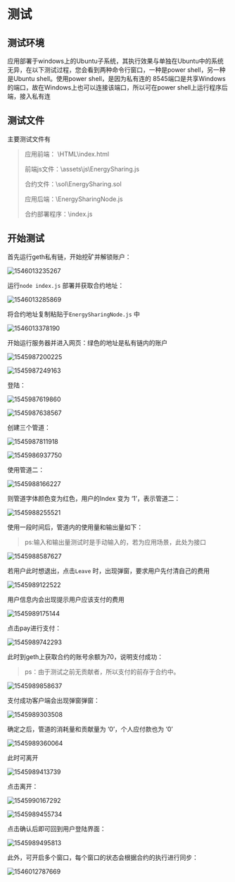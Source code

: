 

# 测试

## 测试环境

应用部署于windows上的Ubuntu子系统，其执行效果与单独在Ubuntu中的系统无异，在以下测试过程，您会看到两种命令行窗口，一种是power shell，另一种是Ubuntu shell。使用power shell，是因为私有连的 8545端口是共享Windows的端口，故在Windows上也可以连接该端口，所以可在power shell上运行程序后端，接入私有连

## 测试文件

主要测试文件有

>应用前端： \HTML\index.html
>
>前端js文件：\assets\js\EnergySharing.js
>
>合约文件：\sol\EnergySharing.sol
>
>应用后端：\EnergySharingNode.js
>
>合约部署程序：\index.js
>
>

## 开始测试

首先运行geth私有链，开始挖矿并解锁账户：

![1546013235267](C:\Users\林俊浩\AppData\Roaming\Typora\typora-user-images\1546013235267.png)

运行`node index.js` 部署并获取合约地址： 

![1546013285869](C:\Users\林俊浩\AppData\Roaming\Typora\typora-user-images\1546013285869.png)

将合约地址复制粘贴于`EnergySharingNode.js` 中

![1546013378190](C:\Users\林俊浩\AppData\Roaming\Typora\typora-user-images\1546013378190.png)

开始运行服务器并进入网页：绿色的地址是私有链内的账户

![1545987200225](C:\Users\林俊浩\AppData\Roaming\Typora\typora-user-images\1545987200225.png)



![1545987249163](C:\Users\林俊浩\AppData\Roaming\Typora\typora-user-images\1545987249163.png)

登陆：

![1545987619860](C:\Users\林俊浩\AppData\Roaming\Typora\typora-user-images\1545987619860.png)

![1545987638567](C:\Users\林俊浩\AppData\Roaming\Typora\typora-user-images\1545987638567.png)

创建三个管道：

![1545987811918](C:\Users\林俊浩\AppData\Roaming\Typora\typora-user-images\1545987811918.png)

![1545986937750](C:\Users\林俊浩\AppData\Roaming\Typora\typora-user-images\1545986937750.png)

使用管道二：

![1545988166227](C:\Users\林俊浩\AppData\Roaming\Typora\typora-user-images\1545988166227.png)

则管道字体颜色变为红色，用户的Index 变为 ‘1’，表示管道二：

![1545988255521](C:\Users\林俊浩\AppData\Roaming\Typora\typora-user-images\1545988255521.png)

使用一段时间后，管道内的使用量和输出量如下：

> ps:输入和输出量测试时是手动输入的，若为应用场景，此处为接口 

![1545988587627](C:\Users\林俊浩\AppData\Roaming\Typora\typora-user-images\1545988587627.png)

若用户此时想退出，点击`Leave` 时，出现弹窗，要求用户先付清自己的费用

![1545989122522](C:\Users\林俊浩\AppData\Roaming\Typora\typora-user-images\1545989122522.png)

用户信息内会出现提示用户应该支付的费用

![1545989175144](C:\Users\林俊浩\AppData\Roaming\Typora\typora-user-images\1545989175144.png)

点击pay进行支付：

![1545989742293](C:\Users\林俊浩\AppData\Roaming\Typora\typora-user-images\1545989742293.png)

此时到geth上获取合约的账号余额为70，说明支付成功：

> ps：由于测试之前无贡献者，所以支付的前存于合约中。

![1545989858637](C:\Users\林俊浩\AppData\Roaming\Typora\typora-user-images\1545989858637.png)

支付成功客户端会出现弹窗弹窗：

![1545989303508](C:\Users\林俊浩\AppData\Roaming\Typora\typora-user-images\1545989303508.png)

确定之后，管道的消耗量和贡献量为 ‘0’，个人应付款也为 ‘0’

![1545989360064](C:\Users\林俊浩\AppData\Roaming\Typora\typora-user-images\1545989360064.png)

此时可离开

![1545989413739](C:\Users\林俊浩\AppData\Roaming\Typora\typora-user-images\1545989413739.png)

点击离开：

![1545990167292](C:\Users\林俊浩\AppData\Roaming\Typora\typora-user-images\1545990167292.png)



![1545989455734](C:\Users\林俊浩\AppData\Roaming\Typora\typora-user-images\1545989455734.png)

点击确认后即可回到用户登陆界面：

![1545989495813](C:\Users\林俊浩\AppData\Roaming\Typora\typora-user-images\1545989495813.png)

此外，可开启多个窗口，每个窗口的状态会根据合约的执行进行同步：

![1546012787669](C:\Users\林俊浩\AppData\Roaming\Typora\typora-user-images\1546012787669.png)











